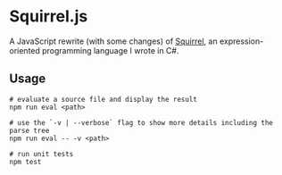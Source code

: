 # Squirrel.js

A JavaScript rewrite (with some changes) of [Squirrel](https://github.com/escamilla/squirrel), an expression-oriented programming language I wrote in C#.

## Usage

```
# evaluate a source file and display the result
npm run eval <path>

# use the `-v | --verbose` flag to show more details including the parse tree
npm run eval -- -v <path>

# run unit tests
npm test
```
